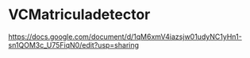 # VCMatriculadetector
https://docs.google.com/document/d/1qM6xmV4iazsjw01udyNC1yHn1-sn1QOM3c_U75FiqN0/edit?usp=sharing
